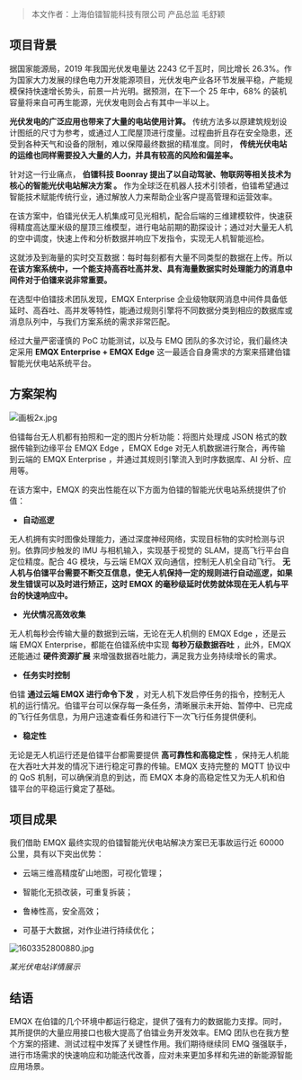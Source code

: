 > 本文作者：上海伯镭智能科技有限公司 产品总监 毛舒颖

## 项目背景

据国家能源局，2019 年我国光伏发电量达 2243 亿千瓦时，同比增长 26.3%。作为国家大力发展的绿色电力开发能源项目，光伏发电产业各环节发展平稳，产能规模保持快速增长势头，前景一片光明。据预测，在下一个 25 年中，68% 的装机容量将来自可再生能源，光伏发电则会占有其中一半以上。

**光伏发电的广泛应用也带来了大量的电站使用计算。** 传统方法多以原建筑规划设计图纸的尺寸为参考，或通过人工爬屋顶进行度量。过程曲折且存在安全隐患，还受到各种天气和设备的限制，难以保障最终数据的精准度。同时，  **传统光伏电站的运维也同样需要投入大量的人力，并具有较高的风险和偏差率。**

针对这一行业痛点， **伯镭科技 Boonray 提出了以自动驾驶、物联网等相关技术为核心的智能光伏电站解决方案 。** 作为全球泛在机器人技术引领者，伯镭希望通过智能技术赋能传统行业，通过解放人力来帮助企业客户提高管理和运营效率。

在该方案中，伯镭光伏无人机集成可见光相机，配合后端的三维建模软件，快速获得精度高达厘米级的屋顶三维模型，进行电站前期的勘探设计；通过对大量无人机的空中调度，快速上传和分析数据并响应下发指令，实现无人机智能巡检。

这就涉及到海量的实时交互数据：每时每刻都有大量不同类型的数据在上传。所以 **在该方案系统中，一个能支持高吞吐高并发、具有海量数据实时处理能力的消息中间件对于伯镭来说非常重要。** 

在选型中伯镭技术团队发现，EMQX Enterprise 企业级物联网消息中间件具备低延时、高吞吐、高并发等特性，能通过规则引擎将不同数据分类到相应的数据库或消息队列中，与我们方案系统的需求非常匹配。

经过大量严密谨慎的 PoC 功能测试，以及与 EMQ 团队的多次讨论，我们最终决定采用 **EMQX Enterprise + EMQX Edge** 这一最适合自身需求的方案来搭建伯镭智能光伏电站系统平台。



## 方案架构

![画板2x.jpg](https://static.emqx.net/images/2facab5b9c79124170654f4e53ae75e0.jpg)



伯镭每台无人机都有拍照和一定的图片分析功能：将图片处理成 JSON 格式的数据传输到边缘平台 EMQX Edge ，EMQX Edge 对无人机数据进行聚合，再传输到云端的 EMQX Enterprise ，并通过其规则引擎流入到时序数据库、AI 分析、应用等。

在该方案中，EMQX 的突出性能在以下方面为伯镭的智能光伏电站系统提供了价值：

- **自动巡逻**

无人机拥有实时图像处理能力，通过深度神经网络，实现目标物的实时检测与识别。依靠同步触发的 IMU 与相机输入，实现基于视觉的 SLAM，提高飞行平台自定位精度。配合 4G 模块，与云端 EMQX 双向通信，控制无人机全自动飞行。 **无人机与伯镭平台需要不断交互信息，使无人机保持一定的规则进行自动巡逻，如果发生错误可以及时进行矫正，这时 EMQX 的毫秒级延时优势就体现在无人机与平台的快速响应中。**

- **光伏情况高效收集**

无人机每秒会传输大量的数据到云端，无论在无人机侧的 EMQX Edge ，还是云端 EMQX Enterprise，都能在伯镭系统中实现 **每秒万级数据吞吐** ，此外，EMQX 还能通过 **硬件资源扩展** 来增强数据吞吐能力，满足我方业务持续增长的需求。

- **任务实时控制**

伯镭 **通过云端 EMQX 进行命令下发** ，对无人机下发启停任务的指令，控制无人机的运行情况。伯镭平台可以保存每一条任务，清晰展示未开始、暂停中、已完成的飞行任务信息，为用户迅速查看任务和进行下一次飞行任务提供便利。

- **稳定性**

无论是无人机运行还是伯镭平台都需要提供 **高可靠性和高稳定性** ，保持无人机能在大吞吐大并发的情况下进行稳定可靠的传输。EMQX 支持完整的 MQTT 协议中的 QoS 机制，可以确保消息的到达，而 EMQX 本身的高稳定性又为无人机和伯镭平台的平稳运行奠定了基础。

 

## 项目成果

我们借助 EMQX 最终实现的伯镭智能光伏电站解决方案已无事故运行近 60000 公里，具有以下突出优势：

- 云端三维高精度矿山地图，可视化管理；

- 智能化无损改装，可重复拆装；

- 鲁棒性高，安全高效；

- 可基于大数据，对作业进行持续优化；

  
![1603352800880.jpg](https://static.emqx.net/images/94de1353e2df629741f7c7ffe8ba9903.jpg)                                                                                       

*某光伏电站详情展示*



 

## 结语

EMQX 在伯镭的几个环境中都运行稳定，提供了强有力的数据能力支撑。同时，其所提供的大量应用接口也极大提高了伯镭业务开发效率。EMQ 团队也在我方整个方案的搭建、测试过程中发挥了关键性作用。我们期待继续同 EMQ 强强联手，进行市场需求的快速响应和功能迭代改善，应对未来更加多样和先进的新能源智能应用场景。
